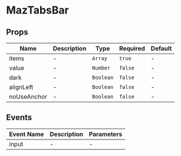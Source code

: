 # MazTabsBar

## Props

<!-- @vuese:MazTabsBar:props:start -->

| Name        | Description | Type      | Required | Default |
| ----------- | ----------- | --------- | -------- | ------- |
| items       | -           | `Array`   | `true`   | -       |
| value       | -           | `Number`  | `false`  | -       |
| dark        | -           | `Boolean` | `false`  | -       |
| alignLeft   | -           | `Boolean` | `false`  | -       |
| noUseAnchor | -           | `Boolean` | `false`  | -       |

<!-- @vuese:MazTabsBar:props:end -->

## Events

<!-- @vuese:MazTabsBar:events:start -->

| Event Name | Description | Parameters |
| ---------- | ----------- | ---------- |
| input      | -           | -          |

<!-- @vuese:MazTabsBar:events:end -->
